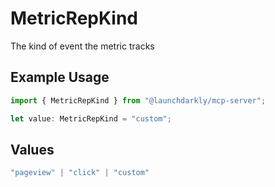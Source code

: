 # MetricRepKind

The kind of event the metric tracks

## Example Usage

```typescript
import { MetricRepKind } from "@launchdarkly/mcp-server";

let value: MetricRepKind = "custom";
```

## Values

```typescript
"pageview" | "click" | "custom"
```